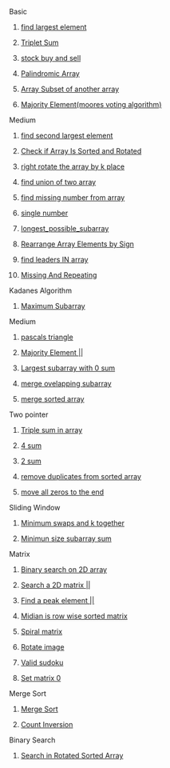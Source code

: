 Basic

1. [find largest element ](https://www.geeksforgeeks.org/problems/largest-element-in-array4009/0?utm_source=youtube&utm_medium=collab_striver_ytdescription&utm_campaign=largest-element-in-array)

2. [Triplet Sum](https://www.geeksforgeeks.org/problems/triplet-sum-in-array-1587115621/1)

3. [stock buy and sell](https://leetcode.com/problems/best-time-to-buy-and-sell-stock/solutions/39038/kadane-s-algorithm-since-no-one-has-mentioned-about-this-so-far-in-case-if-interviewer-twists-the-input/)

4. [Palindromic Array](https://www.geeksforgeeks.org/problems/palindromic-array-1587115620/1)

5. [Array Subset of another array](https://www.geeksforgeeks.org/problems/array-subset-of-another-array2317/1)

6. [Majority Element(moores voting algorithm)](https://www.geeksforgeeks.org/problems/majority-element-1587115620/1)


Medium 

1. [find second largest element](https://www.geeksforgeeks.org/problems/second-largest3735/1?utm_source=youtube&utm_medium=collab_striver_ytdescription&utm_campaign=second-largest)

2. [Check if Array Is Sorted and Rotated](https://leetcode.com/problems/check-if-array-is-sorted-and-rotated/description/)

3. [right rotate the array by k place](https://leetcode.com/problems/rotate-array/submissions/1393304246/)

4. [find union of two array ](https://www.geeksforgeeks.org/problems/union-of-two-sorted-arrays-1587115621/1?utm_source=youtube&utm_medium=collab_striver_ytdescription&utm_campaign=union-of-two-sorted-arrays)

5. [find missing number from array](https://leetcode.com/problems/missing-number/)

6. [single number](https://leetcode.com/problems/single-number/)

7. [longest_possible_subarray](https://www.geeksforgeeks.org/problems/longest-sub-array-with-sum-k0809/1?utm_source=youtube&utm_medium=collab_striver_ytdescription&utm_campaign=longest-sub-array-with-sum-k)

8. [Rearrange Array Elements by Sign](https://leetcode.com/problems/rearrange-array-elements-by-sign/description/)

9. [find leaders IN array](https://www.geeksforgeeks.org/problems/leaders-in-an-array-1587115620/1?utm_source=youtube&utm_medium=collab_striver_ytdescription&utm_campaign=leaders-in-an-array)

10. [Missing And Repeating](https://www.geeksforgeeks.org/problems/find-missing-and-repeating2512/1?utm_source=youtube&utm_medium=collab_striver_ytdescription&utm_campaign=find-missing-and-repeating)

Kadanes Algorithm

1. [Maximum Subarray](https://leetcode.com/problems/maximum-subarray/)

Medium

1. [pascals triangle](https://leetcode.com/problems/pascals-triangle/)

2. [Majority Element ||](https://leetcode.com/problems/majority-element-ii/submissions/1459470670/)

3. [Largest subarray with 0 sum](https://www.geeksforgeeks.org/problems/largest-subarray-with-0-sum/1?category%5B%5D=Hash&company%5B%5D=Amazon&page=1&query=category%5B%5DHashcompany%5B%5DAmazonpage1company%5B%5DAmazoncategory%5B%5DHash&utm_source=youtube&utm_medium=collab_striver_ytdescription&utm_campaign=largest-subarray-with-0-sum)

4. [merge ovelapping subarray](https://leetcode.com/problems/merge-intervals/)

5. [merge sorted array](https://leetcode.com/problems/merge-sorted-array/)

Two pointer 

1. [Triple sum in array](https://www.geeksforgeeks.org/problems/triplet-sum-in-array-1587115621/1)

2. [4 sum](https://leetcode.com/problems/4sum/submissions/1463575191/)

3. [2 sum](https://leetcode.com/problems/two-sum/)

4. [remove duplicates from sorted array](https://leetcode.com/problems/remove-duplicates-from-sorted-array/description/)

6. [move all zeros to the end](https://leetcode.com/problems/move-zeroes/submissions/1395778272/)




Sliding Window


<!--note: Think about sliding window if the question is form subarray-->

1. [Minimum swaps and k together](https://www.geeksforgeeks.org/problems/minimum-swaps-required-to-bring-all-elements-less-than-or-equal-to-k-together4847/1)

2. [Minimun size subarray sum](https://leetcode.com/problems/minimum-size-subarray-sum/description/)

Matrix

1. [Binary search on 2D array](https://leetcode.com/problems/search-a-2d-matrix/submissions/1676712240/)

2. [Search a 2D matrix ||](https://leetcode.com/problems/search-a-2d-matrix-ii/)

3. [Find a peak element ||](https://leetcode.com/problems/find-a-peak-element-ii/submissions/1678941453/)

4. [Midian is row wise sorted matrix](https://www.geeksforgeeks.org/problems/median-in-a-row-wise-sorted-matrix1527/1)

5. [Spiral matrix](https://leetcode.com/problems/spiral-matrix/?envType=problem-list-v2&envId=matrix)

6. [Rotate image](https://leetcode.com/problems/rotate-image/description/?envType=problem-list-v2&envId=matrix)

7. [Valid sudoku](https://leetcode.com/problems/valid-sudoku/?envType=problem-list-v2&envId=matrix)

8. [Set matrix 0](https://leetcode.com/problems/set-matrix-zeroes/description/?envType=problem-list-v2&envId=matrix)

Merge Sort
1. [Merge Sort]()

2. [Count Inversion](https://www.geeksforgeeks.org/problems/inversion-of-array-1587115620/1)

Binary Search

 1. [Search in Rotated Sorted Array](https://leetcode.com/problems/search-in-rotated-sorted-array/submissions/1693333405/)




